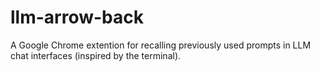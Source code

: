 # llm-arrow-back
A Google Chrome extention for recalling previously used prompts in LLM chat interfaces (inspired by the terminal).
